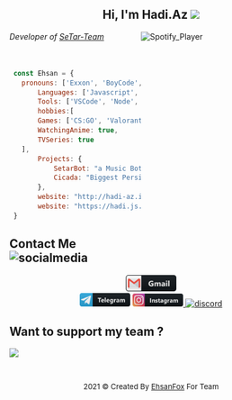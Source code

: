 <div align="center">
<h2>Hi, I'm Hadi.Az 
<img src="https://emojipedia-us.s3.dualstack.us-west-1.amazonaws.com/thumbs/160/apple/76/waving-hand-sign_emoji-modifier-fitzpatrick-type-1-2_1f44b-1f3fb_1f3fb.png" width="30">
</h2>
</div>
<em>Developer of <a href="http://3tarbot.ir/english/">SeTar-Team</a></em>


<img width="270" height="420px" align="right" alt="Spotify_Player" src="https://spotify-github-profile.vercel.app/api/view?uid=f79f569o5kvg25hrc7wo0c439&cover_image=true&theme=default">

</br>
</br>
</br>  

 ```javascript
  const Ehsan = {
  	pronouns: ['Exxon', 'BoyCode', 'He'],
    	Languages: ['Javascript', 'TypeScript', 'PHP'],
    	Tools: ['VSCode', 'Node', 'DiscordJS'],
    	hobbies:[
	    Games: ['CS:GO', 'Valorant', 'R6'],
	    WatchingAnime: true,
	    TVSeries: true
	],  
    	Projects: {
    	    SetarBot: "a Music Bot Created for Discord",
            Cicada: "Biggest Persian Discord Community"
    	},
    	website: "http://hadi-az.ir",
        website: "https://hadi.js.org"
  }
```

<h2>Contact Me <img width="50" height="28" src="https://media.giphy.com/media/WUlplcMpOCEmTGBtBW/giphy.gif" alt="socialmedia"></h2>

<div align="center">
<a href="mailto:azarihadi81@gmail.com"><img src="https://raw.githubusercontent.com/MikeCodesDotNET/ColoredBadges/master/svg/social/gmail.svg" alt="gmail" width="90"></a><br>
<a href="http://t.me/hadiazt"><img src="https://raw.githubusercontent.com/MikeCodesDotNET/ColoredBadges/master/svg/social/telegram.svg" alt="telegram" width="90"></a>
<a href="https://www.instagram.com/hadi._.azt/"><img src="https://raw.githubusercontent.com/MikeCodesDotNET/ColoredBadges/master/svg/social/instagram.svg" alt="instagram" width="90">
<a href="https://discord.bio/p/hadiaz"><img src="https://cdn.jsdelivr.net/npm/simple-icons@v3/icons/discord.svg" alt="discord" width="22"></a>
</div>

<h2>Want to support my team ?</h2>

<a href="https://www.buymeacoffee.com/BoyCode"><img src="https://img.buymeacoffee.com/button-api/?text=Buy me a coffee&emoji=☕&slug=BoyCode&button_colour=40DCA5&font_colour=ffffff&font_family=Cookie&outline_colour=000000&coffee_colour=FFDD00"></a>

#
<div align="center"><font size="2px;">2021 © Created By <a href="https://github.com/EhsanFox">EhsanFox</a> For <a href"http://3tarbot.ir">Team</a></font></div>
